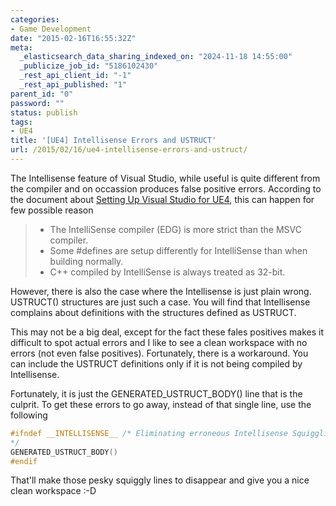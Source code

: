 ```yaml
---
categories:
- Game Development
date: "2015-02-16T16:55:32Z"
meta:
  _elasticsearch_data_sharing_indexed_on: "2024-11-18 14:55:00"
  _publicize_job_id: "5186102430"
  _rest_api_client_id: "-1"
  _rest_api_published: "1"
parent_id: "0"
password: ""
status: publish
tags:
- UE4
title: '[UE4] Intellisense Errors and USTRUCT'
url: /2015/02/16/ue4-intellisense-errors-and-ustruct/
---
```


The Intellisense feature of Visual Studio, while useful is quite different from
the compiler and on occassion produces false positive errors. According to the
document about
[Setting Up Visual Studio for UE4](https://docs.unrealengine.com/latest/INT/Programming/Development/VisualStudioSetup/index.html),
this can happen for few possible reason

> - The IntelliSense compiler (EDG) is more strict than the MSVC compiler.
> - Some #defines are setup differently for IntelliSense than when building
>   normally.
> - C++ compiled by IntelliSense is always treated as 32-bit.

However, there is also the case where the Intellisense is just plain wrong.
USTRUCT() structures are just such a case. You will find that Intellisense
complains about definitions with the structures defined as USTRUCT.

This may not be a big deal, except for the fact these fales positives makes it
difficult to spot actual errors and I like to see a clean workspace with no
errors (not even false positives). Fortunately, there is a workaround. You can
include the USTRUCT definitions only if it is not being compiled by
Intellisense.

Fortunately, it is just the GENERATED_USTRUCT_BODY() line that is the culprit.
To get these errors to go away, instead of that single line, use the following

```c++
#ifndef __INTELLISENSE__ /* Eliminating erroneous Intellisense Squigglies
*/
GENERATED_USTRUCT_BODY()
#endif

```

That'll make those pesky squiggly lines to disappear and give you a nice clean
workspace :-D
